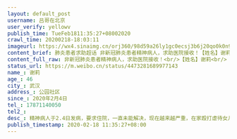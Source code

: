 ```yaml
---
layout: default_post
username: 吕哥在北京
user_verify: yellowv
publish_time: TueFeb1811:35:27+08002020
crawl_time: 20200218-18:03:11
imageurl: https://wx4.sinaimg.cn/orj360/98d59a26ly1gc0ecsj3b6j20qo0k0n9e.jpg,https://wx4.sinaimg.cn/orj360/98d59a26ly1gc0ect8p3rj20qo0k0aol.jpg
content_brief: 肺炎患者求助超话 非新冠肺炎患者精神病人，求助医院接收！【姓名】谢莉【年龄】46【所在城市】武汉【所在小区、社区】公园社区【患病时间】2020年2月4日【联系方式】17871140050【病情描述】精神病人于2.4日发病，要求住院，一直未能解决，现在越来越严重，在家殴打虐待女儿，家中只有母女 ...全文
content_full_raw: 非新冠肺炎患者精神病人，求助医院接收！<br/>【姓名】谢莉<br/>【年龄】46<br/>【所在城市】武汉<br/>【所在小区、社区】公园社区<br/>【患病时间】2020年2月4日<br/>【联系方式】17871140050<br/>【病情描述】精神病人于2.4日发病，要求住院，一直未能解决，现在越来越严重，在家殴打虐待女儿，家中只有母女两人，后上街不带口罩游走拿石头攻击路人，四天内五次被警察抓回。全武汉有六七家精神病院，有空余床位，但因此次疫情影响目前不收。帮帮我们吧，真的活不下去危害社会治安要被折磨死了<adata-url="http://t.cn/ELT0hke"href="http://weibo.com/p/1001018008611000000000000"data-hide=""><spanclass='url-icon'><imgstyle='width:1rem;height:1rem'src='https://h5.sinaimg.cn/upload/2015/09/25/3/timeline_card_small_location_default.png'></span><spanclass="surl-text">北京</span></a>
status_url: https://m.weibo.cn/status/4473281689977143
name_: 谢莉
age_: 46
city_: 武汉
address_: 公园社区
since_: 2020年2月4日
tel_: 17871140050
tel2_: 
desc_: 精神病人于2.4日发病，要求住院，一直未能解决，现在越来越严重，在家殴打虐待女儿，家中只有母女两人，后上街不带口罩游走拿石头攻击路人，四天内五次被警察抓回。全武汉有六七家精神病院，有空余床位，但因此次疫情影响目前不收。帮帮我们吧，真的活不下去危害社会治安要被折磨死了<adata-url="http//t.cn/ELT0hke"href="http//weibo.com/p/1001018008611000000000000"data-hide=""><spanclass='url-icon'><imgstyle='width1rem;height1rem'src='https//h5.sinaimg.cn/upload/2015/09/25/3/timeline_card_small_location_default.png'></span><spanclass="surl-text">北京</span></a>
publish_timestamp: 2020-02-18 11:35:27+08:00
---
```

